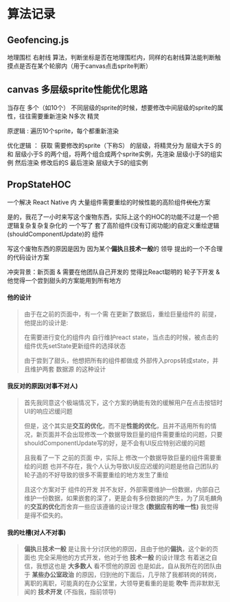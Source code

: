 # 算法记录 #

## Geofencing.js ##

地理围栏 右射线 算法，判断坐标是否在地理围栏内，同样的右射线算法能判断触摸点是否在某个轮廓内（用于canvas点击sprite判断）

## canvas 多层级sprite性能优化思路 ##

当存在 多个（如10个） 不同层级的sprite的时候，想要修改中间层级的sprite的属性，往往需要重新渲染 N多次 精灵

原逻辑 : 遍历10个sprite，每个都重新渲染

优化逻辑 ： 获取 需要修改的sprite（下称S） 的层级，将精灵分为 层级大于S 的和 层级小于S 的两个组，将两个组合成两个sprite实例，先渲染 层级小于S的组实例 然后渲染 修改后的S 最后渲染 层级大于S的组实例

## PropStateHOC ##

一个解决 React Native 内 大量组件需要重绘的时候性能的高阶组件~~优化~~方案 

是的，我花了一小时来写这个废物东西，实际上这个的HOC的功能不过是一个把逻辑复杂复杂复杂化的 一个写了 套了高阶组件(没有订阅功能)的自定义重绘逻辑(shouldComponentUpdate)的 组件

写这个废物东西的原因是因为 因为某个**偏执**且**技术一般**的 领导 提出的一个不合理的代码设计方案

冲突背景：新页面 & 需要在他团队自己开发的 觉得比React聪明的 轮子下开发 & 他觉得一个尝到甜头的方案能用到所有地方

#### 他的设计
>
> 由于在之前的页面中，有一个需 在更新了数据后，重绘巨量组件的 前提，他提出的设计是:
>
> 在需要进行变化的组件内 自行维护react state，当点击的时候，被点击的组件优先setState更新组件的选择状态
>
> 由于尝到了甜头，他想把所有的组件都做成 外部传入props转成state，并且维护两套 数据源 的这种设计
>
#### 我反对的原因(对事不对人)
>
> 首先我同意这个极端情况下，这个方案的确能有效的缓解用户在点击按钮时UI的响应迟缓问题
>
> 但是，这个其实是**交互的优化**，而不是**性能的优化**，且并不适用所有的情况，新页面并不会出现修改一个数据导致巨量的组件需要重绘的问题，只要shouldComponentUpdate写的好，是不会有UI反应特别迟缓的问题
>
> 且我看了一下 之前的页面 中，实际上 修改一个数据导致巨量的组件需要重绘的问题 也并不存在，我个人认为导致UI反应迟缓的问题是他自己团队的轮子造的不好导致的很多不需要重绘的地方发生了重绘
>
> 且这个方案对于 组件的开发 并不友好，外部需要维护一份数据，内部自己维护一份数据，如果嵌套的深了，更是会有多份数据的产生，为了凤毛麟角的**交互的优化**而舍弃一些应该遵循的设计理念 **(数据应有的唯一性)** 我觉得是得不偿失的。

#### 我的吐槽(对人不对事)

> **偏执**且**技术一般** 是让我十分讨厌他的原因，且由于他的**偏执**，这个新的页面也 完全采用他的方式开发，他对于他 **技术一般** 的设计理念 有着迷之自信，我想这也是 **大多数人** 看不惯他的原因
> 也是如此，自从我所在的团队由于 **某些办公室政治** 的原因，归到他的下面后，几乎除了我都转岗的转岗，离职的离职，可能真的在办公室里，大领导更看重的是能 **吹牛** 而非默默无闻的 **技术开发** (不指我，指前领导) 
